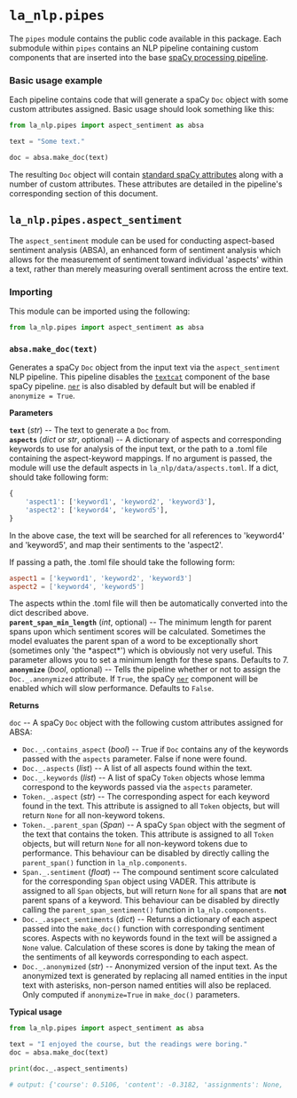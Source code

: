 # `la_nlp.pipes`

The `pipes` module contains the public code available in this package. Each submodule within `pipes` contains an NLP pipeline containing custom components that are inserted into the base [spaCy processing pipeline](https://spacy.io/usage/processing-pipelines).

### Basic usage example

Each pipeline contains code that will generate a spaCy `Doc` object with some custom attributes assigned. Basic usage should look something like this:

```Python
from la_nlp.pipes import aspect_sentiment as absa

text = "Some text."

doc = absa.make_doc(text)
```

The resulting `Doc` object will contain [standard spaCy attributes](https://spacy.io/api/doc) along with a number of custom attributes. These attributes are detailed in the pipeline's corresponding section of this document.

## `la_nlp.pipes.aspect_sentiment`

The `aspect_sentiment` module can be used for conducting aspect-based sentiment analysis (ABSA), an enhanced form of sentiment analysis which allows for the measurement of sentiment toward individual 'aspects' within a text, rather than merely measuring overall sentiment across the entire text.

### Importing

This module can be imported using the following:

```Python
from la_nlp.pipes import aspect_sentiment as absa
```

### `absa.make_doc(text)`

Generates a spaCy `Doc` object from the input text via the `aspect_sentiment` NLP pipeline. This pipeline disables the [`textcat`](https://spacy.io/api/textcategorizer) component of the base spaCy pipeline. [`ner`](https://spacy.io/api/entityrecognizer) is also disabled by default but will be enabled if `anonymize = True`.

**Parameters**

**`text`** (*str*) -- The text to generate a `Doc` from.
<br>
**`aspects`** (*dict* or *str*, optional) -- A dictionary of aspects and corresponding keywords to use for analysis of the input text, or the path to a .toml file containing the aspect-keyword mappings. If no argument is passed, the module will use the default aspects in  `la_nlp/data/aspects.toml`. If a dict, should take following form:

```Python
{
    'aspect1': ['keyword1', 'keyword2', 'keyword3'],
    'aspect2': ['keyword4', 'keyword5'],
}
```
In the above case, the text will be searched for all references to 'keyword4' and 'keyword5', and map their sentiments to the 'aspect2'.

If passing a path, the .toml file should take the following form:

```toml
aspect1 = ['keyword1', 'keyword2', 'keyword3']
aspect2 = ['keyword4', 'keyword5']
```
The aspects wthin the .toml file will then be automatically converted into the dict described above.
<br>
**`parent_span_min_length`** (*int*, optional) -- The minimum length for parent spans upon which sentiment scores will be calculated. Sometimes the model evaluates the parent span of a word to be exceptionally short (sometimes only 'the \*aspect\*') which is obviously not very useful. This parameter allows you to set a minimum length for these spans. Defaults to 7.
<br>
**`anonymize`** (*bool*, optional) -- Tells the pipeline whether or not to assign the `Doc._.anonymized` attribute. If `True`, the spaCy [`ner`](https://spacy.io/api/entityrecognizer) component will be enabled which will slow performance. Defaults to `False`.

**Returns**

`doc` -- A spaCy `Doc` object with the following custom attributes assigned for ABSA:

* `Doc._.contains_aspect` (*bool*) -- True if `Doc` contains any of the keywords passed with the `aspects` parameter. False if none were found.
* `Doc._.aspects` (*list*) -- A list of all aspects found within the text.
* `Doc._.keywords` (*list*) -- A list of spaCy `Token` objects whose lemma correspond to the keywords passed via the `aspects` parameter.
* `Token._.aspect` (*str*) -- The corresponding aspect for each keyword found in the text. This attribute is assigned to all `Token` objects, but will return `None` for all non-keyword tokens.
* `Token._.parent_span` (*Span*) -- A spaCy `Span` object with the segment of the text that contains the token. This attribute is assigned to all `Token` objects, but will return `None` for all non-keyword tokens due to performance. This behaviour can be disabled by directly calling the `parent_span()` function in `la_nlp.components`.
* `Span._.sentiment` (*float*) -- The compound sentiment score calculated for the corresponding `Span` object using VADER. This attribute is assigned to all `Span` objects, but will return `None` for all spans that are **not** parent spans of a keyword. This behaviour can be disabled by directly calling the `parent_span_sentiment()` function in `la_nlp.components`.
* `Doc._.aspect_sentiments` (*dict*) -- Returns a dictionary of each aspect passed into the `make_doc()` function with corresponding sentiment scores. Aspects with no keywords found in the text will be assigned a `None` value. Calculation of these scores is done by taking the mean of the sentiments of all keywords corresponding to each aspect.
* `Doc._.anonymized` (*str*) -- Anonymized version of the input text. As the anonymized text is generated by replacing all named entities in the input text with asterisks, non-person named entities will also be replaced. Only computed if `anonymize=True` in `make_doc()` parameters.

**Typical usage**

```Python
from la_nlp.pipes import aspect_sentiment as absa

text = "I enjoyed the course, but the readings were boring."
doc = absa.make_doc(text)

print(doc._.aspect_sentiments)

# output: {'course': 0.5106, 'content': -0.3182, 'assignments': None, 'tests': None, 'instructor': None}
```
